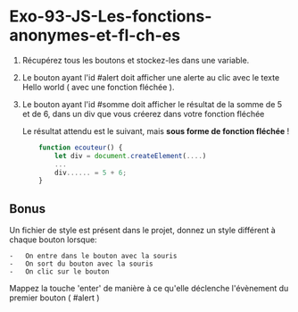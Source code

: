 # Exo-93-JS-Les-fonctions-anonymes-et-fl-ch-es

1. Récupérez tous les boutons et stockez-les dans une variable.
2. Le bouton ayant l'id #alert doit afficher une alerte au clic avec le texte Hello world ( avec une fonction fléchée ).
3. Le bouton ayant l'id #somme doit afficher le résultat de la somme de 5 et de 6, dans un div que vous créerez dans votre fonction fléchée
    
    Le résultat attendu est le suivant, mais **sous forme de fonction fléchée** !
   
    ````javascript
        function ecouteur() {
            let div = document.createElement(....)
            ...
            div...... = 5 + 6;
        }
    ````


## Bonus

Un fichier de style est présent dans le projet, donnez un style différent à chaque bouton lorsque:

    -   On entre dans le bouton avec la souris
    -   On sort du bouton avec la souris
    -   On clic sur le bouton

Mappez la touche 'enter' de manière à ce qu'elle déclenche l'évènement du premier bouton ( #alert )

